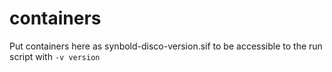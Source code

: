 # containers

Put containers here as synbold-disco-version.sif to be accessible to the run script with `-v
version`

